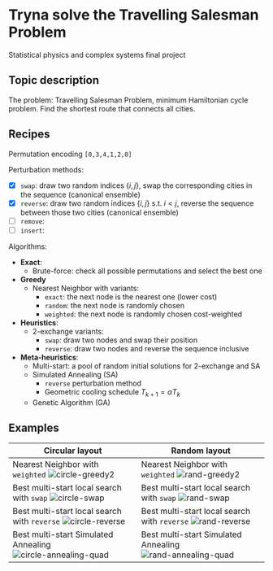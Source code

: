 # Tryna solve the Travelling Salesman Problem

Statistical physics and complex systems final project

## Topic description

The problem: Travelling Salesman Problem, minimum Hamiltonian cycle problem. Find the shortest route that connects all cities.

## Recipes
Permutation encoding `[0,3,4,1,2,0]`

Perturbation methods:
- [x] `swap`: draw two random indices $\{i,j\}$, swap the corresponding cities in the sequence (canonical ensemble)
- [x] `reverse`: draw two random indices $\{i,j\}$ s.t. $i < j$, reverse the sequence between those two cities (canonical ensemble)
- [ ] `remove`: 
- [ ] `insert`: 

Algorithms:
- **Exact**:
    - Brute-force: check all possible permutations and select the best one
- **Greedy**
    - Nearest Neighbor with variants:
        - `exact`: the next node is the nearest one (lower cost)
        - `random`: the next node is randomly chosen
        - `weighted`: the next node is randomly chosen cost-weighted
- **Heuristics**:
    - 2-exchange variants:
        - `swap`: draw two nodes and swap their position
        - `reverse`: draw two nodes and reverse the sequence inclusive
- **Meta-heuristics**:
    - Multi-start: a pool of random initial solutions for 2-exchange and SA
    - Simulated Annealing (SA)
        - `reverse` perturbation method
        - Geometric cooling schedule $T_{k+1}=\alpha T_k$
    - Genetic Algorithm (GA)

## Examples

| Circular layout | Random layout |
| -- | -- |
| Nearest Neighbor with `weighted` ![circle-greedy2](https://github.com/user-attachments/assets/2b2410af-60ea-4b29-9604-52ba4584e94e) | Nearest Neighbor with `weighted` ![rand-greedy2](https://github.com/user-attachments/assets/3213cb78-0bdf-4104-93d4-e7768e29f0d1) |
| Best multi-start local search with `swap` ![circle-swap](https://github.com/user-attachments/assets/a257d403-8fb9-4505-a2f5-4e478fefc798) | Best multi-start local search with `swap` ![rand-swap](https://github.com/user-attachments/assets/f5a2778c-a5bd-431b-8f55-a6dd2304f668) |
| Best multi-start local search with `reverse` ![circle-reverse](https://github.com/user-attachments/assets/d55ad505-018b-473d-b503-d9053ed0fb03) | Best multi-start local search with `reverse` ![rand-reverse](https://github.com/user-attachments/assets/92cce929-bb47-4273-9e14-1e083f12ab86) |
| Best multi-start Simulated Annealing ![circle-annealing-quad](https://github.com/user-attachments/assets/21eaaa01-8f07-4ee4-a5c0-cedc51422c3a) | Best multi-start Simulated Annealing ![rand-annealing-quad](https://github.com/user-attachments/assets/02a173f5-f90f-4520-a806-2f1681d89743) |
